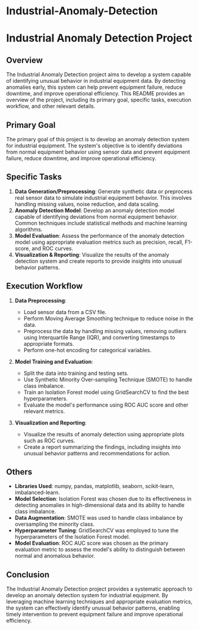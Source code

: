 # Industrial-Anomaly-Detection
# Industrial Anomaly Detection Project

## Overview
The Industrial Anomaly Detection project aims to develop a system capable of identifying unusual behavior in industrial equipment data. By detecting anomalies early, this system can help prevent equipment failure, reduce downtime, and improve operational efficiency. This README provides an overview of the project, including its primary goal, specific tasks, execution workflow, and other relevant details.

## Primary Goal
The primary goal of this project is to develop an anomaly detection system for industrial equipment. The system's objective is to identify deviations from normal equipment behavior using sensor data and prevent equipment failure, reduce downtime, and improve operational efficiency.

## Specific Tasks
1. **Data Generation/Preprocessing**: Generate synthetic data or preprocess real sensor data to simulate industrial equipment behavior. This involves handling missing values, noise reduction, and data scaling.
2. **Anomaly Detection Model**: Develop an anomaly detection model capable of identifying deviations from normal equipment behavior. Common techniques include statistical methods and machine learning algorithms.
3. **Model Evaluation**: Assess the performance of the anomaly detection model using appropriate evaluation metrics such as precision, recall, F1-score, and ROC curves.
4. **Visualization & Reporting**: Visualize the results of the anomaly detection system and create reports to provide insights into unusual behavior patterns.

## Execution Workflow
1. **Data Preprocessing**: 
   - Load sensor data from a CSV file.
   - Perform Moving Average Smoothing technique to reduce noise in the data.
   - Preprocess the data by handling missing values, removing outliers using Interquartile Range (IQR), and converting timestamps to appropriate formats.
   - Perform one-hot encoding for categorical variables.

2. **Model Training and Evaluation**:
   - Split the data into training and testing sets.
   - Use Synthetic Minority Over-sampling Technique (SMOTE) to handle class imbalance.
   - Train an Isolation Forest model using GridSearchCV to find the best hyperparameters.
   - Evaluate the model's performance using ROC AUC score and other relevant metrics.

3. **Visualization and Reporting**:
   - Visualize the results of anomaly detection using appropriate plots such as ROC curves.
   - Create a report summarizing the findings, including insights into unusual behavior patterns and recommendations for action.

## Others
- **Libraries Used**: numpy, pandas, matplotlib, seaborn, scikit-learn, imbalanced-learn.
- **Model Selection**: Isolation Forest was chosen due to its effectiveness in detecting anomalies in high-dimensional data and its ability to handle class imbalance.
- **Data Augmentation**: SMOTE was used to handle class imbalance by oversampling the minority class.
- **Hyperparameter Tuning**: GridSearchCV was employed to tune the hyperparameters of the Isolation Forest model.
- **Model Evaluation**: ROC AUC score was chosen as the primary evaluation metric to assess the model's ability to distinguish between normal and anomalous behavior.

## Conclusion
The Industrial Anomaly Detection project provides a systematic approach to develop an anomaly detection system for industrial equipment. By leveraging machine learning techniques and appropriate evaluation metrics, the system can effectively identify unusual behavior patterns, enabling timely intervention to prevent equipment failure and improve operational efficiency.
